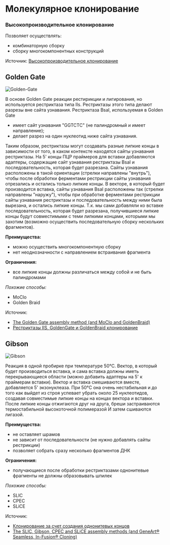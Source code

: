
# Молекулярное клонирование

### Высокопроизводительное клонирование
Позволяет осуществлять:
* комбинаторную сборку
* сборку многокомпонентных конструкций

Источник: [Высокопроизводительное клонирование](https://stepik.org/lesson/11339/step/1?unit=2449)

## Golden Gate

![Golden-Gate](https://github.com/a-greshnova/Notes/blob/master/GoldenGate.png)

В основе Golden Gate реакции рестирикции и лигирования, но используется рестриктаза типа IIs. Рестриктазы этого типа делают разрезы 
вне сайта узнавания. 
Рестриктаза BsaI, используемая в Golden Gate
* имеет сайт узнавания "GGTCTC" (не палиндромный и имеет направление);
* делает разрез на один нуклеотид ниже сайта узнавания.

Таким образом, рестриктазы могут создавать разные липкие концы в зависимости от того, в каком контексте находятся сайты узнавания 
рестриктазы. На 5' концы ПЦР праймеров для вставки добавляются адаптеры, содержащие сайт узнавания рестриктазы BsaI и последовательность, 
которая будет разрезана. Сайты узнавания расположены в такой ориентации (стрелки направлены "внутрь"), чтобы после обработки ферментами 
рестрикции сайты узнавания отрезались и остались только липкие концы. В векторе, в который будет производится вставка, сайты узнавания BsaI
расположены так (стрелки направлены "наружу"), чтобы при обработке ферментами рестрикции сайты узнавания рестриктазы и последовательность 
между ними была вырезана, и остались липкие концы. Т.к. мы сами добавляли ко вставке последовательность, которая будет разрезана, 
получившиеся липкие концы будут совместимыми с теми липкими концами, которыми мы захотим (возможно осуществить последовательную сборку нескольких фрагментов).

**Преимущества:**
* можно осуществить многокомпонентную сборку
* нет неоднозначности с направлением встраивания фрагмента

**Ограничения:**
* все липкие концы должны различаться между собой и не быть палиндромами

*Похожие способы:*
* MoClo
* Golden Braid

Источник:
* [The Golden Gate assembly method (and MoClo and GoldenBraid)](https://j5.jbei.org/j5manual/pages/23.html)
* [Рестриктазы IIS, GoldenGate и GoldenBraid клонирование](https://stepik.org/lesson/11342/step/1?unit=2452)

## Gibson

![Gibson](https://github.com/a-greshnova/Notes/blob/master/Gibson.png)

Реакция в одной пробирке при температуре 50°C. Вектор, в который будет производиться вставка, и сама вставка должны иметь перекрывающиеся области (можно добавить адаптеры на 5' к праймерам вставки). Вектор и вставка смешиваются вместе, добавляется 5' экзонуклеаза. При 50°C она очень нестабильная и до того как выйдет из строя успевает убрать около 25 нуклеотидов, создавая совместимые липкие концы на концах вектора и вставки. После липкие концы отжигаются друг на друга, бреши застраиваются термостабильной высокоточной полимеразой И затем сшиваются лигазой.

**Преимущества:**
* не оставляет шрамов
* не зависит от последовательности (не нужно добавлять сайты рестрикции)
* позволяет собрать сразу несколько фрагментов ДНК

**Ограничения:**
* получающиеся после обработки рестриктазами однонитевые фрагменты не должны образовывать шпилек

*Похожие способы:*
* SLIC
* CPEC
* SLiCE

Источник: 
* [Клонирование за счет создания однонитевых концов](https://stepik.org/lesson/11343/step/1?unit=2453)
* [The SLIC, Gibson, CPEC and SLiCE assembly methods (and GeneArt® Seamless, In-Fusion® Cloning)](https://j5.jbei.org/j5manual/pages/22.html#2)
